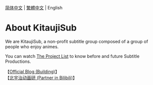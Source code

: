 [简体中文](https://github.com/Kitauji-Sub/.github/blob/main/profile/README.md) | [繁體中文](https://github.com/Kitauji-Sub/.github/blob/main/profile/README_TC.md) | English
# About KitaujiSub
We are KitaujiSub, a non-profit subtitle group composed of a group of people who enjoy animes. 

You can watch [The Project List](https://github.com/orgs/Kitauji-Sub/projects/2/views/1) to know before and future Subtitle Productions.

【[Official Blog (Building)](https://blog.kitauji.jp/)】   
【[北宇治动画研 (Partner in Bilibili)](https://space.bilibili.com/3493115428079755)】   
